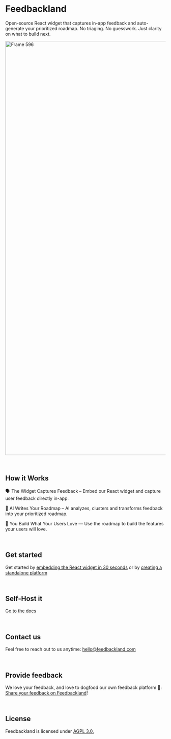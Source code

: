 # Feedbackland

Open-source React widget that captures in-app feedback and auto-generate your prioritized roadmap. No triaging. No guesswork. Just clarity on what to build next.

<img width="2473" height="1296" alt="Frame 596" src="https://github.com/user-attachments/assets/9c3f54ca-1bde-400d-adaf-c01fcd47d115" />

&nbsp;

## How it Works

🗣️ The Widget Captures Feedback – Embed our React widget and capture user feedback directly in-app.

🤖 AI Writes Your Roadmap – AI analyzes, clusters and transforms feedback into your prioritized roadmap.

🚀 You Build What Your Users Love — Use the roadmap to build the features your users will love.

&nbsp;
&nbsp;

## Get started

Get started by [embedding the React widget in 30 seconds](http://feedbackland.com/#embed) or by [creating a standalone platform](https://get-started.feedbackland.com/)

&nbsp;
&nbsp;

## Self-Host it

[Go to the docs](https://github.com/feedbackland/feedbackland/blob/main/SELFHOSTING.md)

&nbsp;
&nbsp;

## Contact us

Feel free to reach out to us anytime: [hello@feedbackland.com](hello@feedbackland.com)

&nbsp;
&nbsp;

## Provide feedback

We love your feedback, and love to dogfood our own feedback platform 🙂: [Share your feedback on Feedbackland](https://dogfood.feedbackland.com)! 

&nbsp;
&nbsp;

## License

Feedbackland is licensed under [AGPL 3.0.](https://github.com/feedbackland/feedbackland?tab=AGPL-3.0-1-ov-file)
